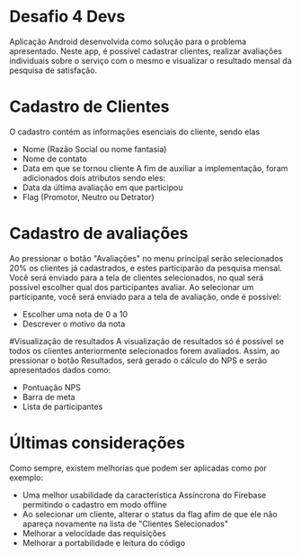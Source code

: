 # Desafio 4 Devs
Aplicação Android desenvolvida como solução para o problema apresentado. Neste app, é possível cadastrar clientes, realizar avaliações individuais sobre o serviço com o mesmo e visualizar o resultado mensal da pesquisa de satisfação.
# Cadastro de Clientes
O cadastro contém as informações esenciais do cliente, sendo elas
- Nome (Razão Social ou nome fantasia)
- Nome de contato
- Data em que se tornou cliente
A fim de auxiliar a implementação, foram adicionados dois atributos sendo eles:
- Data da última avaliação em que participou
- Flag (Promotor, Neutro ou Detrator)
# Cadastro de avaliações
Ao pressionar o botão "Avaliações" no menu principal serão selecionados 20% os clientes já cadastrados, e estes participarão da pesquisa mensal. Você será enviado para a tela de clientes selecionados, no qual será possível escolher qual dos participantes avaliar.
Ao selecionar um participante, você será enviado para a tela de avaliação, onde é possível:
- Escolher uma nota de 0 a 10
- Descrever o motivo da nota

#Visualização de resultados
A visualização de resultados só é possível se todos os clientes anteriormente selecionados forem avaliados. Assim, ao pressionar o botão Resultados, será gerado o cálculo do NPS e serão apresentados dados como:
- Pontuação NPS
- Barra de meta
- Lista de participantes

# Últimas considerações
Como sempre, existem melhorias que podem ser aplicadas como por exemplo:
- Uma melhor usabilidade da característica Assíncrona do Firebase permitindo o cadastro em modo offline
- Ao selecionar um cliente, alterar o status da flag afim de que ele não apareça novamente na lista de "Clientes Selecionados"
- Melhorar a velocidade das requisições
- Melhorar a portabilidade e leitura do código
